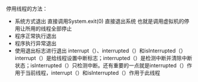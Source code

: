 停用线程的方法：
 - 系统方式退出 直接调用System.exit(0) 直接退出系统 也就是调用虚拟机的停用让所用的线程全部停止
 - 程序正常执行退出
 - 程序执行异常退出
 - 使用退出标志进行退出 interrupt（）、interrupted（）和isInterrupted（）  interrupt（）是给线程设置中断标志；interrupted（）是检测中断并清除中断状态；isInterrupted（）只检测中断。还有重要的一点就是interrupted（）作用于当前线程，interrupt（）和isInterrupted（）作用于此线程
 
